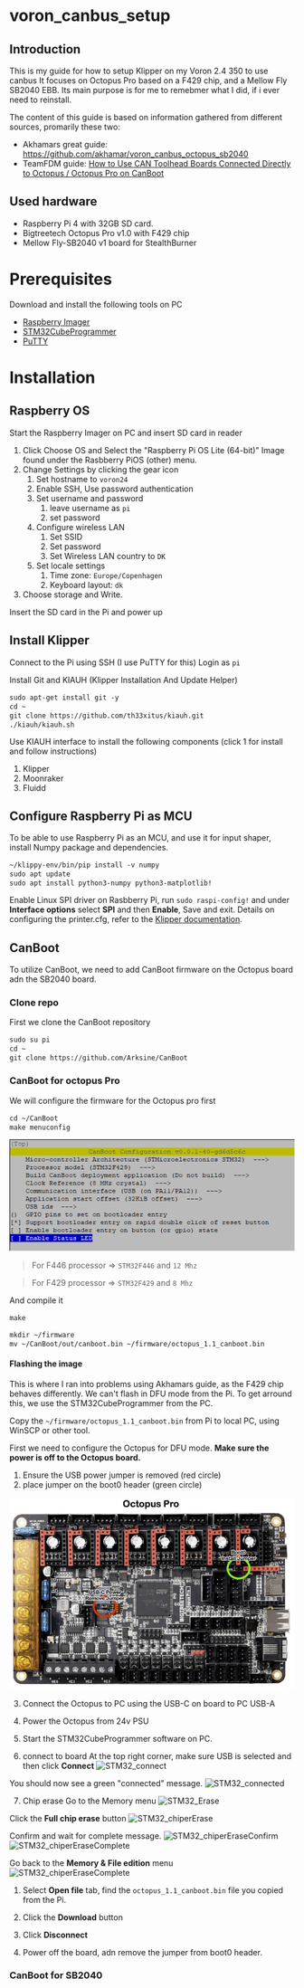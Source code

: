 # voron_canbus_setup

## Introduction
This is my guide for how to setup Klipper on my Voron 2.4 350 to use canbus It focuses on Octopus Pro based on a F429 chip, and a Mellow Fly SB2040 EBB.
Its main purpose is for me to remebmer what I did, if i ever need to reinstall.

The content of this guide is based on information gathered from different sources, promarily these two:
- Akhamars great guide:  https://github.com/akhamar/voron_canbus_octopus_sb2040
- TeamFDM guide: [How to Use CAN Toolhead Boards Connected Directly to Octopus / Octopus Pro on CanBoot](https://www.teamfdm.com/forums/topic/672-how-to-use-can-toolhead-boards-connected-directly-to-octopus-octopus-pro-on-canboot/)

## Used hardware
- Raspberry Pi 4 with 32GB SD card.
- Bigtreetech Octopus Pro v1.0 with F429 chip
- Mellow Fly-SB2040 v1 board for StealthBurner

# Prerequisites
Download and install the following tools on PC
- [Raspberry Imager](https://www.raspberrypi.com/software/)
- [STM32CubeProgrammer](https://www.st.com/en/development-tools/stm32cubeprog.html)
- [PuTTY](https://www.putty.org/)

# Installation

## Raspberry OS
Start the Raspberry Imager on PC and insert SD card in reader

1. Click Choose OS and Select the "Raspberry Pi OS Lite (64-bit)" Image found under the Rasbberry PiOS (other) menu.
2. Change Settings by clicking the gear icon
   1. Set hostname to `voron24`
   2. Enable SSH, Use password authentication
   3. Set username and password
      1. leave username as `pi`
      2. set password
   4. Configure wireless LAN
      1. Set SSID
      2. Set password
      3. Set Wireless LAN country to `DK`
   5. Set locale settings
      1. Time zone: `Europe/Copenhagen`
      2. Keyboard layout: `dk`
3. Choose storage and Write.

Insert the SD card in the Pi and power up

## Install Klipper
Connect to the Pi using SSH (I use PuTTY for this)
Login as `pi`

Install Git and KIAUH (Klipper Installation And Update Helper)
```	
sudo apt-get install git -y
cd ~
git clone https://github.com/th33xitus/kiauh.git
./kiauh/kiauh.sh
```

Use KIAUH interface to install the following components (click 1 for install and follow instructions)
1. Klipper
2. Moonraker
3. Fluidd

## Configure Raspberry Pi as MCU
To be able to use Raspberry Pi as an MCU, and use it for input shaper, install Numpy package and dependencies.
```
~/klippy-env/bin/pip install -v numpy
sudo apt update
sudo apt install python3-numpy python3-matplotlib!
```
Enable Linux SPI driver on Rasbberry Pi, run `sudo raspi-config!` and under **Interface options** select **SPI** and then **Enable**, Save and exit.
Details on configuring the printer.cfg, refer to the [Klipper documentation](https://www.klipper3d.org/Measuring_Resonances.html#software-installation).

## CanBoot
To utilize CanBoot, we need to add CanBoot firmware on the Octopus board adn the SB2040 board.

### Clone repo
First we clone the CanBoot repository
```
sudo su pi
cd ~
git clone https://github.com/Arksine/CanBoot
```

### CanBoot for octopus Pro

We will configure the firmware for the Octopus pro first
```
cd ~/CanBoot
make menuconfig
```
![canboot firmware](images/octopus_F429_canboot_firmware_config.png)

> For F446 processor => `STM32F446` and `12 Mhz` 

> For F429 processor => `STM32F429` and `8 Mhz`

And compile it
```
make
```

```
mkdir ~/firmware
mv ~/CanBoot/out/canboot.bin ~/firmware/octopus_1.1_canboot.bin
```

#### Flashing the image
This is where I ran into problems using Akhamars guide, as the F429 chip behaves differently. We can't flash in DFU mode from the Pi.
To get arround this, we use the STM32CubeProgrammer from the PC.

Copy the `~/firmware/octopus_1.1_canboot.bin` from Pi to local PC, using WinSCP or other tool.

First we need to configure the Octopus for DFU mode.
**Make sure the power is off to the Octopus board.**
1. Ensure the USB power jumper is removed (red circle)
2. place jumper on the boot0 header (green circle)

![Octopus DFU mode](images/Octopus_pro_DFU_mode.png)

3. Connect the Octopus to PC using the USB-C on board to PC USB-A
4. Power the Octopus from 24v PSU
5. Start the STM32CubeProgrammer software on PC.

6. connect to board
At the top right corner, make sure USB is selected and then click **Connect**
![STM32_connect](STM32_connect.png)

You should now see a green "connected" message.
![STM32_connected](STM32_connected.png)

7. Chip erase
Go to the Memory menu
![STM32_Erase](STM32_download_menu.png)

Click the **Full chip erase** button
![STM32_chiperErase](STM32_chipErase.png)

Confirm and wait for complete message.
![STM32_chiperEraseConfirm](STM32_Erase_confirm.png)
![STM32_chiperEraseComplete](STM32_Erase_complete.png)

Go back to the **Memory & File edition** menu
![STM32_chiperEraseComplete](STM32_Write_firmware.png)
   1. Select **Open file** tab, find the `octopus_1.1_canboot.bin` file you copied from the Pi.
   2. Click the **Download** button
   3. Click **Disconnect**

8. Power off the board, adn remove the jumper from boot0 header.

### CanBoot for SB2040












